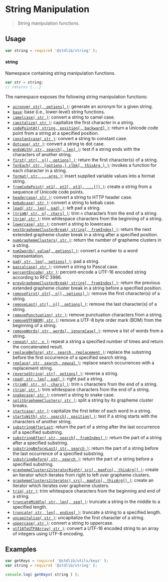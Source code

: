 <!--

@license Apache-2.0

Copyright (c) 2018 The Stdlib Authors.

Licensed under the Apache License, Version 2.0 (the "License");
you may not use this file except in compliance with the License.
You may obtain a copy of the License at

   http://www.apache.org/licenses/LICENSE-2.0

Unless required by applicable law or agreed to in writing, software
distributed under the License is distributed on an "AS IS" BASIS,
WITHOUT WARRANTIES OR CONDITIONS OF ANY KIND, either express or implied.
See the License for the specific language governing permissions and
limitations under the License.

-->

# String Manipulation

> String manipulation functions.

<section class="usage">

## Usage

```javascript
var string = require( '@stdlib/string' );
```

#### string

Namespace containing string manipulation functions.

```javascript
var str = string;
// returns {...}
```

The namespace exposes the following string manipulation functions:

<!-- <toc pattern="*"> -->

<div class="namespace-toc">

-   <span class="signature">[`acronym( str[, options] )`][@stdlib/string/acronym]</span><span class="delimiter">: </span><span class="description">generate an acronym for a given string.</span>
-   <span class="signature">[`base`][@stdlib/string/base]</span><span class="delimiter">: </span><span class="description">base (i.e., lower-level) string functions.</span>
-   <span class="signature">[`camelcase( str )`][@stdlib/string/camelcase]</span><span class="delimiter">: </span><span class="description">convert a string to camel case.</span>
-   <span class="signature">[`capitalize( str )`][@stdlib/string/capitalize]</span><span class="delimiter">: </span><span class="description">capitalize the first character in a string.</span>
-   <span class="signature">[`codePointAt( string, position[, backward] )`][@stdlib/string/code-point-at]</span><span class="delimiter">: </span><span class="description">return a Unicode code point from a string at a specified position.</span>
-   <span class="signature">[`constantcase( str )`][@stdlib/string/constantcase]</span><span class="delimiter">: </span><span class="description">convert a string to constant case.</span>
-   <span class="signature">[`dotcase( str )`][@stdlib/string/dotcase]</span><span class="delimiter">: </span><span class="description">convert a string to dot case.</span>
-   <span class="signature">[`endsWith( str, search[, len] )`][@stdlib/string/ends-with]</span><span class="delimiter">: </span><span class="description">test if a string ends with the characters of another string.</span>
-   <span class="signature">[`first( str[, n][, options] )`][@stdlib/string/first]</span><span class="delimiter">: </span><span class="description">return the first character(s) of a string.</span>
-   <span class="signature">[`forEach( str, [options,] clbk[, thisArg ] )`][@stdlib/string/for-each]</span><span class="delimiter">: </span><span class="description">invokes a function for each character in a string.</span>
-   <span class="signature">[`format( str, ...args )`][@stdlib/string/format]</span><span class="delimiter">: </span><span class="description">insert supplied variable values into a format string.</span>
-   <span class="signature">[`fromCodePoint( pt1[, pt2[, pt3[, ...]]] )`][@stdlib/string/from-code-point]</span><span class="delimiter">: </span><span class="description">create a string from a sequence of Unicode code points.</span>
-   <span class="signature">[`headercase( str )`][@stdlib/string/headercase]</span><span class="delimiter">: </span><span class="description">convert a string to HTTP header case.</span>
-   <span class="signature">[`kebabcase( str )`][@stdlib/string/kebabcase]</span><span class="delimiter">: </span><span class="description">convert a string to kebab case.</span>
-   <span class="signature">[`lpad( str, len[, pad] )`][@stdlib/string/left-pad]</span><span class="delimiter">: </span><span class="description">left pad a string.</span>
-   <span class="signature">[`ltrimN( str, n[, chars] )`][@stdlib/string/left-trim-n]</span><span class="delimiter">: </span><span class="description">trim `n` characters from the end of a string.</span>
-   <span class="signature">[`ltrim( str )`][@stdlib/string/left-trim]</span><span class="delimiter">: </span><span class="description">trim whitespace characters from the beginning of a string.</span>
-   <span class="signature">[`lowercase( str )`][@stdlib/string/lowercase]</span><span class="delimiter">: </span><span class="description">convert a string to lowercase.</span>
-   <span class="signature">[`nextGraphemeClusterBreak( string[, fromIndex] )`][@stdlib/string/next-grapheme-cluster-break]</span><span class="delimiter">: </span><span class="description">return the next extended grapheme cluster break in a string after a specified position.</span>
-   <span class="signature">[`numGraphemeClusters( str )`][@stdlib/string/num-grapheme-clusters]</span><span class="delimiter">: </span><span class="description">return the number of grapheme clusters in a string.</span>
-   <span class="signature">[`num2words( value[, options] )`][@stdlib/string/num2words]</span><span class="delimiter">: </span><span class="description">convert a number to a word representation.</span>
-   <span class="signature">[`pad( str, len[, options] )`][@stdlib/string/pad]</span><span class="delimiter">: </span><span class="description">pad a string.</span>
-   <span class="signature">[`pascalcase( str )`][@stdlib/string/pascalcase]</span><span class="delimiter">: </span><span class="description">convert a string to Pascal case.</span>
-   <span class="signature">[`percentEncode( str )`][@stdlib/string/percent-encode]</span><span class="delimiter">: </span><span class="description">percent-encode a UTF-16 encoded string according to RFC 3986.</span>
-   <span class="signature">[`prevGraphemeClusterBreak( string[, fromIndex] )`][@stdlib/string/prev-grapheme-cluster-break]</span><span class="delimiter">: </span><span class="description">return the previous extended grapheme cluster break in a string before a specified position.</span>
-   <span class="signature">[`removeFirst( str[, n][, options] )`][@stdlib/string/remove-first]</span><span class="delimiter">: </span><span class="description">remove the first character(s) of a string.</span>
-   <span class="signature">[`removeLast( str[, n][, options] )`][@stdlib/string/remove-last]</span><span class="delimiter">: </span><span class="description">remove the last character(s) of a string.</span>
-   <span class="signature">[`removePunctuation( str )`][@stdlib/string/remove-punctuation]</span><span class="delimiter">: </span><span class="description">remove punctuation characters from a string.</span>
-   <span class="signature">[`removeUTF8BOM( str )`][@stdlib/string/remove-utf8-bom]</span><span class="delimiter">: </span><span class="description">remove a UTF-8 byte order mark (BOM) from the beginning of a string.</span>
-   <span class="signature">[`removeWords( str, words[, ignoreCase] )`][@stdlib/string/remove-words]</span><span class="delimiter">: </span><span class="description">remove a list of words from a string.</span>
-   <span class="signature">[`repeat( str, n )`][@stdlib/string/repeat]</span><span class="delimiter">: </span><span class="description">repeat a string a specified number of times and return the concatenated result.</span>
-   <span class="signature">[`replaceBefore( str, search, replacement )`][@stdlib/string/replace-before]</span><span class="delimiter">: </span><span class="description">replace the substring before the first occurrence of a specified search string.</span>
-   <span class="signature">[`replace( str, search, newval )`][@stdlib/string/replace]</span><span class="delimiter">: </span><span class="description">replace search occurrences with a replacement string.</span>
-   <span class="signature">[`reverseString( str[, options] )`][@stdlib/string/reverse]</span><span class="delimiter">: </span><span class="description">reverse a string.</span>
-   <span class="signature">[`rpad( str, len[, pad] )`][@stdlib/string/right-pad]</span><span class="delimiter">: </span><span class="description">right pad a string.</span>
-   <span class="signature">[`rtrimN( str, n[, chars] )`][@stdlib/string/right-trim-n]</span><span class="delimiter">: </span><span class="description">trim `n` characters from the end of a string.</span>
-   <span class="signature">[`rtrim( str )`][@stdlib/string/right-trim]</span><span class="delimiter">: </span><span class="description">trim whitespace characters from the end of a string.</span>
-   <span class="signature">[`snakecase( str )`][@stdlib/string/snakecase]</span><span class="delimiter">: </span><span class="description">convert a string to snake case.</span>
-   <span class="signature">[`splitGraphemeClusters( str )`][@stdlib/string/split-grapheme-clusters]</span><span class="delimiter">: </span><span class="description">split a string by its grapheme cluster breaks.</span>
-   <span class="signature">[`startcase( str )`][@stdlib/string/startcase]</span><span class="delimiter">: </span><span class="description">capitalize the first letter of each word in a string.</span>
-   <span class="signature">[`startsWith( str, search[, position] )`][@stdlib/string/starts-with]</span><span class="delimiter">: </span><span class="description">test if a string starts with the characters of another string.</span>
-   <span class="signature">[`substringAfterLast`][@stdlib/string/substring-after-last]</span><span class="delimiter">: </span><span class="description">return the part of a string after the last occurrence of a specified substring.</span>
-   <span class="signature">[`substringAfter( str, search[, fromIndex] )`][@stdlib/string/substring-after]</span><span class="delimiter">: </span><span class="description">return the part of a string after a specified substring.</span>
-   <span class="signature">[`substringBeforeLast( str, search )`][@stdlib/string/substring-before-last]</span><span class="delimiter">: </span><span class="description">return the part of a string before the last occurrence of a specified substring.</span>
-   <span class="signature">[`substringBefore( str, search )`][@stdlib/string/substring-before]</span><span class="delimiter">: </span><span class="description">return the part of a string before a specified substring.</span>
-   <span class="signature">[`graphemeClusters2iteratorRight( src[, mapFcn[, thisArg]] )`][@stdlib/string/to-grapheme-cluster-iterator-right]</span><span class="delimiter">: </span><span class="description">create an iterator which iterates from right to left over grapheme clusters.</span>
-   <span class="signature">[`graphemeClusters2iterator( src[, mapFcn[, thisArg]] )`][@stdlib/string/to-grapheme-cluster-iterator]</span><span class="delimiter">: </span><span class="description">create an iterator which iterates over grapheme clusters.</span>
-   <span class="signature">[`trim( str )`][@stdlib/string/trim]</span><span class="delimiter">: </span><span class="description">trim whitespace characters from the beginning and end of a string.</span>
-   <span class="signature">[`truncateMiddle( str, len[, seq] )`][@stdlib/string/truncate-middle]</span><span class="delimiter">: </span><span class="description">truncate a string in the middle to a specified length.</span>
-   <span class="signature">[`truncate( str, len[, ending] )`][@stdlib/string/truncate]</span><span class="delimiter">: </span><span class="description">truncate a string to a specified length.</span>
-   <span class="signature">[`uncapitalize( str )`][@stdlib/string/uncapitalize]</span><span class="delimiter">: </span><span class="description">uncapitalize the first character of a string.</span>
-   <span class="signature">[`uppercase( str )`][@stdlib/string/uppercase]</span><span class="delimiter">: </span><span class="description">convert a string to uppercase.</span>
-   <span class="signature">[`utf16ToUTF8Array( str )`][@stdlib/string/utf16-to-utf8-array]</span><span class="delimiter">: </span><span class="description">convert a UTF-16 encoded string to an array of integers using UTF-8 encoding.</span>

</div>

<!-- </toc> -->

</section>

<!-- /.usage -->

<section class="examples">

## Examples

<!-- TODO: better examples -->

<!-- eslint no-undef: "error" -->

```javascript
var getKeys = require( '@stdlib/utils/keys' );
var string = require( '@stdlib/string' );

console.log( getKeys( string ) );
```

</section>

<!-- /.examples -->

<!-- Section for related `stdlib` packages. Do not manually edit this section, as it is automatically populated. -->

<section class="related">

</section>

<!-- /.related -->

<!-- Section for all links. Make sure to keep an empty line after the `section` element and another before the `/section` close. -->

<section class="links">

<!-- <toc-links> -->

[@stdlib/string/acronym]: https://github.com/stdlib-js/stdlib/tree/develop/lib/node_modules/%40stdlib/string/acronym

[@stdlib/string/base]: https://github.com/stdlib-js/stdlib/tree/develop/lib/node_modules/%40stdlib/string/base

[@stdlib/string/camelcase]: https://github.com/stdlib-js/stdlib/tree/develop/lib/node_modules/%40stdlib/string/camelcase

[@stdlib/string/capitalize]: https://github.com/stdlib-js/stdlib/tree/develop/lib/node_modules/%40stdlib/string/capitalize

[@stdlib/string/code-point-at]: https://github.com/stdlib-js/stdlib/tree/develop/lib/node_modules/%40stdlib/string/code-point-at

[@stdlib/string/constantcase]: https://github.com/stdlib-js/stdlib/tree/develop/lib/node_modules/%40stdlib/string/constantcase

[@stdlib/string/dotcase]: https://github.com/stdlib-js/stdlib/tree/develop/lib/node_modules/%40stdlib/string/dotcase

[@stdlib/string/ends-with]: https://github.com/stdlib-js/stdlib/tree/develop/lib/node_modules/%40stdlib/string/ends-with

[@stdlib/string/first]: https://github.com/stdlib-js/stdlib/tree/develop/lib/node_modules/%40stdlib/string/first

[@stdlib/string/for-each]: https://github.com/stdlib-js/stdlib/tree/develop/lib/node_modules/%40stdlib/string/for-each

[@stdlib/string/format]: https://github.com/stdlib-js/stdlib/tree/develop/lib/node_modules/%40stdlib/string/format

[@stdlib/string/from-code-point]: https://github.com/stdlib-js/stdlib/tree/develop/lib/node_modules/%40stdlib/string/from-code-point

[@stdlib/string/headercase]: https://github.com/stdlib-js/stdlib/tree/develop/lib/node_modules/%40stdlib/string/headercase

[@stdlib/string/kebabcase]: https://github.com/stdlib-js/stdlib/tree/develop/lib/node_modules/%40stdlib/string/kebabcase

[@stdlib/string/left-pad]: https://github.com/stdlib-js/stdlib/tree/develop/lib/node_modules/%40stdlib/string/left-pad

[@stdlib/string/left-trim-n]: https://github.com/stdlib-js/stdlib/tree/develop/lib/node_modules/%40stdlib/string/left-trim-n

[@stdlib/string/left-trim]: https://github.com/stdlib-js/stdlib/tree/develop/lib/node_modules/%40stdlib/string/left-trim

[@stdlib/string/lowercase]: https://github.com/stdlib-js/stdlib/tree/develop/lib/node_modules/%40stdlib/string/lowercase

[@stdlib/string/next-grapheme-cluster-break]: https://github.com/stdlib-js/stdlib/tree/develop/lib/node_modules/%40stdlib/string/next-grapheme-cluster-break

[@stdlib/string/num-grapheme-clusters]: https://github.com/stdlib-js/stdlib/tree/develop/lib/node_modules/%40stdlib/string/num-grapheme-clusters

[@stdlib/string/num2words]: https://github.com/stdlib-js/stdlib/tree/develop/lib/node_modules/%40stdlib/string/num2words

[@stdlib/string/pad]: https://github.com/stdlib-js/stdlib/tree/develop/lib/node_modules/%40stdlib/string/pad

[@stdlib/string/pascalcase]: https://github.com/stdlib-js/stdlib/tree/develop/lib/node_modules/%40stdlib/string/pascalcase

[@stdlib/string/percent-encode]: https://github.com/stdlib-js/stdlib/tree/develop/lib/node_modules/%40stdlib/string/percent-encode

[@stdlib/string/prev-grapheme-cluster-break]: https://github.com/stdlib-js/stdlib/tree/develop/lib/node_modules/%40stdlib/string/prev-grapheme-cluster-break

[@stdlib/string/remove-first]: https://github.com/stdlib-js/stdlib/tree/develop/lib/node_modules/%40stdlib/string/remove-first

[@stdlib/string/remove-last]: https://github.com/stdlib-js/stdlib/tree/develop/lib/node_modules/%40stdlib/string/remove-last

[@stdlib/string/remove-punctuation]: https://github.com/stdlib-js/stdlib/tree/develop/lib/node_modules/%40stdlib/string/remove-punctuation

[@stdlib/string/remove-utf8-bom]: https://github.com/stdlib-js/stdlib/tree/develop/lib/node_modules/%40stdlib/string/remove-utf8-bom

[@stdlib/string/remove-words]: https://github.com/stdlib-js/stdlib/tree/develop/lib/node_modules/%40stdlib/string/remove-words

[@stdlib/string/repeat]: https://github.com/stdlib-js/stdlib/tree/develop/lib/node_modules/%40stdlib/string/repeat

[@stdlib/string/replace-before]: https://github.com/stdlib-js/stdlib/tree/develop/lib/node_modules/%40stdlib/string/replace-before

[@stdlib/string/replace]: https://github.com/stdlib-js/stdlib/tree/develop/lib/node_modules/%40stdlib/string/replace

[@stdlib/string/reverse]: https://github.com/stdlib-js/stdlib/tree/develop/lib/node_modules/%40stdlib/string/reverse

[@stdlib/string/right-pad]: https://github.com/stdlib-js/stdlib/tree/develop/lib/node_modules/%40stdlib/string/right-pad

[@stdlib/string/right-trim-n]: https://github.com/stdlib-js/stdlib/tree/develop/lib/node_modules/%40stdlib/string/right-trim-n

[@stdlib/string/right-trim]: https://github.com/stdlib-js/stdlib/tree/develop/lib/node_modules/%40stdlib/string/right-trim

[@stdlib/string/snakecase]: https://github.com/stdlib-js/stdlib/tree/develop/lib/node_modules/%40stdlib/string/snakecase

[@stdlib/string/split-grapheme-clusters]: https://github.com/stdlib-js/stdlib/tree/develop/lib/node_modules/%40stdlib/string/split-grapheme-clusters

[@stdlib/string/startcase]: https://github.com/stdlib-js/stdlib/tree/develop/lib/node_modules/%40stdlib/string/startcase

[@stdlib/string/starts-with]: https://github.com/stdlib-js/stdlib/tree/develop/lib/node_modules/%40stdlib/string/starts-with

[@stdlib/string/substring-after-last]: https://github.com/stdlib-js/stdlib/tree/develop/lib/node_modules/%40stdlib/string/substring-after-last

[@stdlib/string/substring-after]: https://github.com/stdlib-js/stdlib/tree/develop/lib/node_modules/%40stdlib/string/substring-after

[@stdlib/string/substring-before-last]: https://github.com/stdlib-js/stdlib/tree/develop/lib/node_modules/%40stdlib/string/substring-before-last

[@stdlib/string/substring-before]: https://github.com/stdlib-js/stdlib/tree/develop/lib/node_modules/%40stdlib/string/substring-before

[@stdlib/string/to-grapheme-cluster-iterator-right]: https://github.com/stdlib-js/stdlib/tree/develop/lib/node_modules/%40stdlib/string/to-grapheme-cluster-iterator-right

[@stdlib/string/to-grapheme-cluster-iterator]: https://github.com/stdlib-js/stdlib/tree/develop/lib/node_modules/%40stdlib/string/to-grapheme-cluster-iterator

[@stdlib/string/trim]: https://github.com/stdlib-js/stdlib/tree/develop/lib/node_modules/%40stdlib/string/trim

[@stdlib/string/truncate-middle]: https://github.com/stdlib-js/stdlib/tree/develop/lib/node_modules/%40stdlib/string/truncate-middle

[@stdlib/string/truncate]: https://github.com/stdlib-js/stdlib/tree/develop/lib/node_modules/%40stdlib/string/truncate

[@stdlib/string/uncapitalize]: https://github.com/stdlib-js/stdlib/tree/develop/lib/node_modules/%40stdlib/string/uncapitalize

[@stdlib/string/uppercase]: https://github.com/stdlib-js/stdlib/tree/develop/lib/node_modules/%40stdlib/string/uppercase

[@stdlib/string/utf16-to-utf8-array]: https://github.com/stdlib-js/stdlib/tree/develop/lib/node_modules/%40stdlib/string/utf16-to-utf8-array

<!-- </toc-links> -->

</section>

<!-- /.links -->

